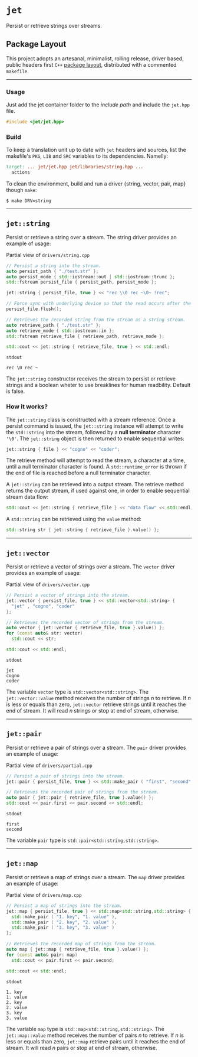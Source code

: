 
# `jet`
Persist or retrieve strings over streams.

## Package Layout
This project adopts an artesanal, minimalist, rolling release, driver based, public headers first `C++` [package layout](), distributed with a commented `makefile`.

---

### Usage
Just add the jet container folder to the *include path* and include the `jet.hpp` file.
```C++
#include <jet/jet.hpp>
```

### Build
To keep a translation unit up to date with `jet` headers and sources, list the makefile's `PKG`, `LIB` and `SRC` variables to its dependencies. Namelly:
```makefile
target: ... jet/jet.hpp jet/libraries/string.hpp ...
  actions
```

To clean the environment, build and run a driver {string, vector, pair, map} though `make`:
```shell
$ make DRV=string
```

---

## `jet::string`
Persist or retrieve a string over a stream. The string driver provides an example of usage:

Partial view of `drivers/string.cpp`
```C++
// Persist a string into the stream.
auto persist_path { "./test.str" };
auto persist_mode { std::iostream::out | std::iostream::trunc };
std::fstream persist_file { persist_path, persist_mode };

jet::string { persist_file, true } << "rec \\0 rec ~\0~ !rec";

// Force sync with underlying device so that the read occurs after the write.
persist_file.flush();

// Retrieves the recorded string from the stream as a string stream.
auto retrieve_path { "./test.str" };
auto retrieve_mode { std::iostream::in };
std::fstream retrieve_file { retrieve_path, retrieve_mode };

std::cout << jet::string { retrieve_file, true } << std::endl;
```

`stdout`
```
rec \0 rec ~
```

The `jet::string` constructor receives the stream to persist or retrieve strings and a boolean wheter to use breaklines for human readbility. Default is false.

### How it works?
The `jet::string` class is constructed with a stream reference. Once a persist command is issued, the `jet::string` instance will attempt to write the `std::string` into the stream, followed by a **null terminator** character `'\0'`. The `jet::string` object is then returned to enable sequential writes:

```C++
jet::string { file } << "cogno" << "coder";
```

The retrieve method will attempt to read the stream, a character at a time, until a null terminator character is found. A `std::runtime_error` is thrown if the end of file is reached before a null terminator character.

A `jet::string` can be retrieved into a output stream. The retrieve method returns the output stream, if used against one, in order to enable sequential stream data flow:

```C++
std::cout << jet::string { retrieve_file } << "data flow" << std::endl;
```

A `std::string` can be retrieved using the `value` method:
```C++
std::string str { jet::string { retrieve_file }.value() };
```

---

## `jet::vector`
Persist or retrieve a vector of strings over a stream. The `vector` driver provides an example of usage:

Partial view of `drivers/vector.cpp`
```C++
// Persist a vector of strings into the stream.
jet::vector { persist_file, true } << std::vector<std::string> { 
  "jet" , "cogno", "coder"
};

// Retrieves the recorded vector of strings from the stream.
auto vector { jet::vector { retrieve_file, true }.value() };
for (const auto& str: vector)
  std::cout << str;

std::cout << std::endl;
```

`stdout`
```
jet
cogno
coder
```

The variable `vector` type is `std::vector<std::string>`. The `jet::vector::value` method receives the number of strings *n* to retrieve. If *n* is less or equals than zero, `jet::vector` retrieve strings until it reaches the end of stream. It will read *n* strings or stop at end of stream, otherwise.


---

## `jet::pair`
Persist or retrieve a pair of strings over a stream. The `pair` driver provides an example of usage:

Partial view of `drivers/partial.cpp`
```C++
// Persist a pair of strings into the stream.
jet::pair { persist_file, true } << std::make_pair ( "first", "second" );

// Retrieves the recorded pair of strings from the stream.
auto pair { jet::pair { retrieve_file, true }.value() };
std::cout << pair.first << pair.second << std::endl;
```

`stdout`
```
first
second
```

The variable `pair` type is `std::pair<std::string,std::string>`.

---

## `jet::map`
Persist or retrieve a map of strings over a stream. The `map` driver provides an example of usage:

Partial view of `drivers/map.cpp`
```C++
// Persist a map of strings into the stream.
jet::map { persist_file, true } << std::map<std::string,std::string> { 
  std::make_pair ( "1. key", "1. value" ),
  std::make_pair ( "2. key", "2. value" ),
  std::make_pair ( "3. key", "3. value" ) 
};

// Retrieves the recorded map of strings from the stream.
auto map { jet::map { retrieve_file, true }.value() };
for (const auto& pair: map)
  std::cout << pair.first << pair.second;

std::cout << std::endl;
```

`stdout`
```
1. key
1. value
2. key
2. value
3. key
3. value
```

The variable `map` type is `std::map<std::string,std::string>`. The `jet::map::value` method receives the number of pairs *n* to retrieve. If *n* is less or equals than zero, `jet::map` retrieve pairs until it reaches the end of stream. It will read *n* pairs or stop at end of stream, otherwise.
